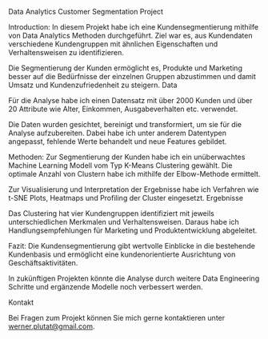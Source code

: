 Data Analytics Customer Segmentation Project

Introduction: 
In diesem Projekt habe ich eine Kundensegmentierung mithilfe von Data Analytics Methoden durchgeführt. Ziel war es, aus Kundendaten verschiedene Kundengruppen mit ähnlichen Eigenschaften und Verhaltensweisen zu identifizieren.

Die Segmentierung der Kunden ermöglicht es, Produkte und Marketing besser auf die Bedürfnisse der einzelnen Gruppen abzustimmen und damit Umsatz und Kundenzufriedenheit zu steigern.
Data

Für die Analyse habe ich einen Datensatz mit über 2000 Kunden und über 20 Attribute wie Alter, Einkommen, Ausgabeverhalten etc. verwendet.

Die Daten wurden gesichtet, bereinigt und transformiert, um sie für die Analyse aufzubereiten. Dabei habe ich unter anderem Datentypen angepasst, fehlende Werte behandelt und neue Features gebildet.

Methoden: 
Zur Segmentierung der Kunden habe ich ein unüberwachtes Machine Learning Modell vom Typ K-Means Clustering gewählt. Die optimale Anzahl von Clustern habe ich mithilfe der Elbow-Methode ermittelt.

Zur Visualisierung und Interpretation der Ergebnisse habe ich Verfahren wie t-SNE Plots, Heatmaps und Profiling der Cluster eingesetzt.
Ergebnisse

Das Clustering hat vier Kundengruppen identifiziert mit jeweils unterschiedlichen Merkmalen und Verhaltensweisen. Daraus habe ich Handlungsempfehlungen für Marketing und Produktentwicklung abgeleitet.

Fazit: 
Die Kundensegmentierung gibt wertvolle Einblicke in die bestehende Kundenbasis und ermöglicht eine kundenorientierte Ausrichtung von Geschäftsaktivitäten.

In zukünftigen Projekten könnte die Analyse durch weitere Data Engineering Schritte und ergänzende Modelle noch verbessert werden.

Kontakt

Bei Fragen zum Projekt können Sie mich gerne kontaktieren unter werner.plutat@gmail.com.
